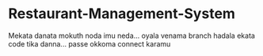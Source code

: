 # Restaurant-Management-System
Mekata danata mokuth noda imu neda...
oyala venama branch hadala ekata code tika danna...
passe okkoma connect karamu
